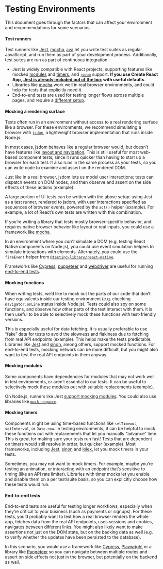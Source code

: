 # Testing Environments

This document goes through the factors that can affect your environment and recommendations for some scenarios.

#### Test runners

Test runners like [Jest](https://jestjs.io/), [mocha](https://mochajs.org/), [ava](https://github.com/avajs/ava) let you write test suites as regular JavaScript, and run them as part of your development process. Additionally, test suites are run as part of continuous integration.

* Jest is widely compatible with React projects, supporting features like mocked [modules](https://github.com/mindulle/Documents/blob/main/Languages/react/frequently-used/testing/broken-reference/README.md) and [timers](https://github.com/mindulle/Documents/blob/main/Languages/react/frequently-used/testing/broken-reference/README.md), and [`jsdom`](https://github.com/mindulle/Documents/blob/main/Languages/react/frequently-used/testing/broken-reference/README.md) support. **If you use Create React App,** [**Jest is already included out of the box**](https://facebook.github.io/create-react-app/docs/running-tests) **with useful defaults.**
* Libraries like [mocha](https://mochajs.org/#running-mocha-in-the-browser) work well in real browser environments, and could help for tests that explicitly need it.
* End-to-end tests are used for testing longer flows across multiple pages, and require a [different setup](https://github.com/mindulle/Documents/blob/main/Languages/react/frequently-used/testing/broken-reference/README.md).

#### Mocking a rendering surface

Tests often run in an environment without access to a real rendering surface like a browser. For these environments, we recommend simulating a browser with [`jsdom`](https://github.com/jsdom/jsdom), a lightweight browser implementation that runs inside Node.js.

In most cases, jsdom behaves like a regular browser would, but doesn’t have features like [layout and navigation](https://github.com/jsdom/jsdom#unimplemented-parts-of-the-web-platform). This is still useful for most web-based component tests, since it runs quicker than having to start up a browser for each test. It also runs in the same process as your tests, so you can write code to examine and assert on the rendered DOM.

Just like in a real browser, jsdom lets us model user interactions; tests can dispatch events on DOM nodes, and then observe and assert on the side effects of these actions (example).

A large portion of UI tests can be written with the above setup: using Jest as a test runner, rendered to jsdom, with user interactions specified as sequences of browser events, powered by the `act()` helper (example). For example, a lot of React’s own tests are written with this combination.

If you’re writing a library that tests mostly browser-specific behavior, and requires native browser behavior like layout or real inputs, you could use a framework like [mocha.](https://mochajs.org/)

In an environment where you _can’t_ simulate a DOM (e.g. testing React Native components on Node.js), you could use event simulation helpers to simulate interactions with elements. Alternately, you could use the `fireEvent` helper from [`@testing-library/react-native`](https://testing-library.com/docs/react-native-testing-library/intro).

Frameworks like [Cypress](https://www.cypress.io/), [puppeteer](https://github.com/GoogleChrome/puppeteer) and [webdriver](https://www.seleniumhq.org/projects/webdriver/) are useful for running [end-to-end tests](https://github.com/mindulle/Documents/blob/main/Languages/react/frequently-used/testing/broken-reference/README.md).

#### Mocking functions

When writing tests, we’d like to mock out the parts of our code that don’t have equivalents inside our testing environment (e.g. checking `navigator.onLine` status inside Node.js). Tests could also spy on some functions, and observe how other parts of the test interact with them. It is then useful to be able to selectively mock these functions with test-friendly versions.

This is especially useful for data fetching. It is usually preferable to use “fake” data for tests to avoid the slowness and flakiness due to fetching from real API endpoints (example). This helps make the tests predictable. Libraries like [Jest](https://jestjs.io/) and [sinon](https://sinonjs.org/), among others, support mocked functions. For end-to-end tests, mocking network can be more difficult, but you might also want to test the real API endpoints in them anyway.

#### Mocking modules

Some components have dependencies for modules that may not work well in test environments, or aren’t essential to our tests. It can be useful to selectively mock these modules out with suitable replacements (example).

On Node.js, runners like Jest [support mocking modules](https://jestjs.io/docs/en/manual-mocks). You could also use libraries like [`mock-require`](https://www.npmjs.com/package/mock-require).

#### Mocking timers

Components might be using time-based functions like `setTimeout`, `setInterval`, or `Date.now`. In testing environments, it can be helpful to mock these functions out with replacements that let you manually “advance” time. This is great for making sure your tests run fast! Tests that are dependent on timers would still resolve in order, but quicker (example). Most frameworks, including [Jest](https://jestjs.io/docs/en/timer-mocks), [sinon](https://sinonjs.org/releases/latest/fake-timers) and [lolex](https://github.com/sinonjs/lolex), let you mock timers in your tests.

Sometimes, you may not want to mock timers. For example, maybe you’re testing an animation, or interacting with an endpoint that’s sensitive to timing (like an API rate limiter). Libraries with timer mocks let you enable and disable them on a per test/suite basis, so you can explicitly choose how these tests would run.

#### End-to-end tests

End-to-end tests are useful for testing longer workflows, especially when they’re critical to your business (such as payments or signups). For these tests, you’d probably want to test how a real browser renders the whole app, fetches data from the real API endpoints, uses sessions and cookies, navigates between different links. You might also likely want to make assertions not just on the DOM state, but on the backing data as well (e.g. to verify whether the updates have been persisted to the database).

In this scenario, you would use a framework like [Cypress](https://www.cypress.io/), [Playwright](https://playwright.dev/) or a library like [Puppeteer](https://pptr.dev/) so you can navigate between multiple routes and assert on side effects not just in the browser, but potentially on the backend as well.
